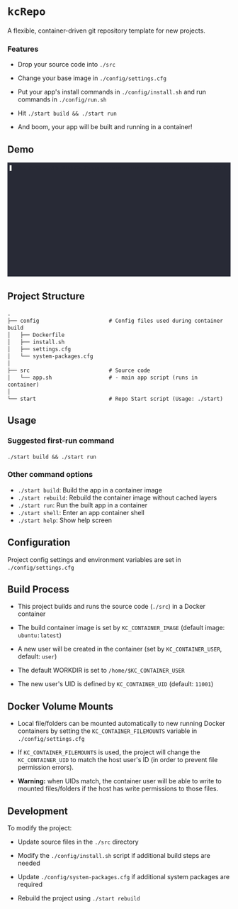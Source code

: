 # `kcRepo`

A flexible, container-driven git repository template for new projects.

### Features

- Drop your source code into `./src`

- Change your base image in `./config/settings.cfg`

- Put your app's install commands in `./config/install.sh` and run commands in `./config/run.sh`

- Hit `./start build && ./start run`

- And boom, your app will be built and running in a container!

## Demo

![Image of kcRepo running](./demo.gif)

## Project Structure

```
.
├── config                      # Config files used during container build
│   ├── Dockerfile              
│   ├── install.sh              
│   ├── settings.cfg            
│   └── system-packages.cfg     
│
├── src                         # Source code
│   └── app.sh                  # - main app script (runs in container)
│
└── start                       # Repo Start script (Usage: ./start)
```

## Usage

### Suggested first-run command 

`./start build && ./start run`

### Other command options

- `./start build`: Build the app in a container image
- `./start rebuild`: Rebuild the container image without cached layers
- `./start run`: Run the built app in a container
- `./start shell`: Enter an app container shell
- `./start help`: Show help screen


## Configuration

Project config settings and environment variables are set in `./config/settings.cfg`

## Build Process

- This project builds and runs the source code (`./src`) in a Docker container

- The build container image is set by `KC_CONTAINER_IMAGE` (default image: `ubuntu:latest`)

- A new user will be created in the container (set by `KC_CONTAINER_USER`, default: `user`)

- The default WORKDIR is set to `/home/$KC_CONTAINER_USER`

- The new user's UID is defined by `KC_CONTAINER_UID` (default: `11001`)

## Docker Volume Mounts

- Local file/folders can be mounted automatically to new running Docker containers by setting the `KC_CONTAINER_FILEMOUNTS` variable in `./config/settings.cfg`

- If `KC_CONTAINER_FILEMOUNTS` is used, the project will change the `KC_CONTAINER_UID` to match the host user's ID (in order to prevent file permission errors).

- **Warning:** when UIDs match, the container user will be able to write to mounted files/folders if the host has write permissions to those files.

## Development

To modify the project:

- Update source files in the `./src` directory

- Modify the `./config/install.sh` script if additional build steps are needed

- Update `./config/system-packages.cfg` if additional system packages are required

- Rebuild the project using `./start rebuild`

